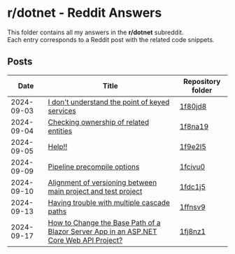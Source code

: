 # r/dotnet - Reddit Answers

This folder contains all my answers in the **r/dotnet** subreddit.  
Each entry corresponds to a Reddit post with the related code snippets.

## Posts

| Date       | Title                                                                             | Repository folder                                   |
|------------|-----------------------------------------------------------------------------------|-----------------------------------------------|
| 2024-09-03 | [I don't understand the point of keyed services](https://www.reddit.com/r/dotnet/comments/1f80jd8/i_dont_understand_the_point_of_keyed_services/) | [1f80jd8](./1f80jd8)          |
| 2024-09-04 | [Checking ownership of related entities](https://www.reddit.com/r/dotnet/comments/1f8na19/checking_ownership_of_related_entities/) | [1f8na19](./1f8na19)          |
| 2024-09-05 | [Help!!](https://www.reddit.com/r/dotnet/comments/1f9e2l5/help/) | [1f9e2l5](./1f9e2l5)          |
| 2024-09-09 | [Pipeline precompile options](https://www.reddit.com/r/dotnet/comments/1fcivu0/pipeline_precompile_options/) | [1fcivu0](./1fcivu0)          |
| 2024-09-10 | [Alignment of versioning between main project and test project](https://www.reddit.com/r/dotnet/comments/1fdc1j5/alignment_of_versioning_between_main_project_and/) | [1fdc1j5](./1fdc1j5)          |
| 2024-09-13 | [Having trouble with multiple cascade paths](https://www.reddit.com/r/dotnet/comments/1ffnsv9/having_trouble_with_multiple_cascade_paths/) | [1ffnsv9](./1ffnsv9)          |
| 2024-09-17 | [How to Change the Base Path of a Blazor Server App in an ASP.NET Core Web API Project?](https://www.reddit.com/r/dotnet/comments/1fj8nz1/how_to_change_the_base_path_of_a_blazor_server/) | [1fj8nz1](./1fj8nz1)          |
